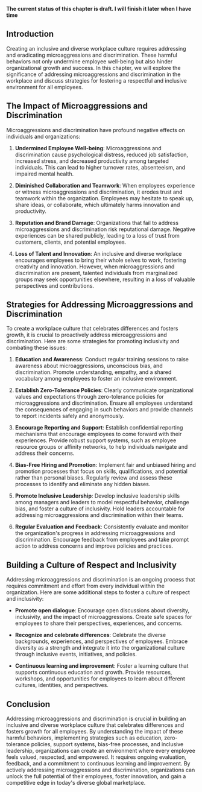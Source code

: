 **The current status of this chapter is draft. I will finish it later when I have time**

Introduction
------------

Creating an inclusive and diverse workplace culture requires addressing and eradicating microaggressions and discrimination. These harmful behaviors not only undermine employee well-being but also hinder organizational growth and success. In this chapter, we will explore the significance of addressing microaggressions and discrimination in the workplace and discuss strategies for fostering a respectful and inclusive environment for all employees.

The Impact of Microaggressions and Discrimination
-------------------------------------------------

Microaggressions and discrimination have profound negative effects on individuals and organizations:

1. **Undermined Employee Well-being**: Microaggressions and discrimination cause psychological distress, reduced job satisfaction, increased stress, and decreased productivity among targeted individuals. This can lead to higher turnover rates, absenteeism, and impaired mental health.

2. **Diminished Collaboration and Teamwork**: When employees experience or witness microaggressions and discrimination, it erodes trust and teamwork within the organization. Employees may hesitate to speak up, share ideas, or collaborate, which ultimately harms innovation and productivity.

3. **Reputation and Brand Damage**: Organizations that fail to address microaggressions and discrimination risk reputational damage. Negative experiences can be shared publicly, leading to a loss of trust from customers, clients, and potential employees.

4. **Loss of Talent and Innovation**: An inclusive and diverse workplace encourages employees to bring their whole selves to work, fostering creativity and innovation. However, when microaggressions and discrimination are present, talented individuals from marginalized groups may seek opportunities elsewhere, resulting in a loss of valuable perspectives and contributions.

Strategies for Addressing Microaggressions and Discrimination
-------------------------------------------------------------

To create a workplace culture that celebrates differences and fosters growth, it is crucial to proactively address microaggressions and discrimination. Here are some strategies for promoting inclusivity and combating these issues:

1. **Education and Awareness**: Conduct regular training sessions to raise awareness about microaggressions, unconscious bias, and discrimination. Promote understanding, empathy, and a shared vocabulary among employees to foster an inclusive environment.

2. **Establish Zero-Tolerance Policies**: Clearly communicate organizational values and expectations through zero-tolerance policies for microaggressions and discrimination. Ensure all employees understand the consequences of engaging in such behaviors and provide channels to report incidents safely and anonymously.

3. **Encourage Reporting and Support**: Establish confidential reporting mechanisms that encourage employees to come forward with their experiences. Provide robust support systems, such as employee resource groups or affinity networks, to help individuals navigate and address their concerns.

4. **Bias-Free Hiring and Promotion**: Implement fair and unbiased hiring and promotion processes that focus on skills, qualifications, and potential rather than personal biases. Regularly review and assess these processes to identify and eliminate any hidden biases.

5. **Promote Inclusive Leadership**: Develop inclusive leadership skills among managers and leaders to model respectful behavior, challenge bias, and foster a culture of inclusivity. Hold leaders accountable for addressing microaggressions and discrimination within their teams.

6. **Regular Evaluation and Feedback**: Consistently evaluate and monitor the organization's progress in addressing microaggressions and discrimination. Encourage feedback from employees and take prompt action to address concerns and improve policies and practices.

Building a Culture of Respect and Inclusivity
---------------------------------------------

Addressing microaggressions and discrimination is an ongoing process that requires commitment and effort from every individual within the organization. Here are some additional steps to foster a culture of respect and inclusivity:

* **Promote open dialogue**: Encourage open discussions about diversity, inclusivity, and the impact of microaggressions. Create safe spaces for employees to share their perspectives, experiences, and concerns.

* **Recognize and celebrate differences**: Celebrate the diverse backgrounds, experiences, and perspectives of employees. Embrace diversity as a strength and integrate it into the organizational culture through inclusive events, initiatives, and policies.

* **Continuous learning and improvement**: Foster a learning culture that supports continuous education and growth. Provide resources, workshops, and opportunities for employees to learn about different cultures, identities, and perspectives.

Conclusion
----------

Addressing microaggressions and discrimination is crucial in building an inclusive and diverse workplace culture that celebrates differences and fosters growth for all employees. By understanding the impact of these harmful behaviors, implementing strategies such as education, zero-tolerance policies, support systems, bias-free processes, and inclusive leadership, organizations can create an environment where every employee feels valued, respected, and empowered. It requires ongoing evaluation, feedback, and a commitment to continuous learning and improvement. By actively addressing microaggressions and discrimination, organizations can unlock the full potential of their employees, foster innovation, and gain a competitive edge in today's diverse global marketplace.
